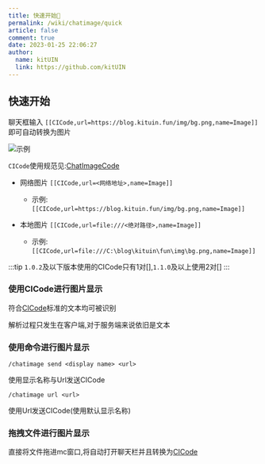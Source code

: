 ```yaml
---
title: 快速开始🎈
permalink: /wiki/chatimage/quick
article: false
comment: true
date: 2023-01-25 22:06:27
author: 
  name: kitUIN
  link: https://github.com/kitUIN
---
```



## 快速开始

聊天框输入 `[[CICode,url=https://blog.kituin.fun/img/bg.png,name=Image]]`  即可自动转换为图片

![示例](/img/quick.png)

`CICode`使用规范见:[ChatImageCode](/wiki/chatimage/code)

- 网络图片 `[[CICode,url=<网络地址>,name=Image]]`
  - 示例: `[[CICode,url=https://blog.kituin.fun/img/bg.png,name=Image]]`

- 本地图片 `[[CICode,url=file:///<绝对路径>,name=Image]]`
  - 示例: `[[CICode,url=file:///C:\blog\kituin\fun\img\bg.png,name=Image]]`

:::tip
`1.0.2`及以下版本使用的CICode只有1对[],`1.1.0`及以上使用2对[]
:::

### 使用CICode进行图片显示
符合[CICode](/wiki/chatimage/code)标准的文本均可被识别  

解析过程只发生在客户端,对于服务端来说依旧是文本

### 使用命令进行图片显示
`/chatimage send <display name> <url>`

使用显示名称与Url发送CICode

`/chatimage url <url>`

使用Url发送CICode(使用默认显示名称)
### 拖拽文件进行图片显示

直接将文件拖进mc窗口,将自动打开聊天栏并且转换为[CICode](/wiki/chatimage/code)  